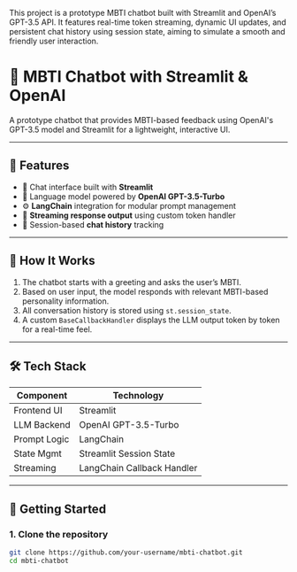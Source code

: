 This project is a prototype MBTI chatbot built with Streamlit and OpenAI’s GPT-3.5 API.
It features real-time token streaming, dynamic UI updates, and persistent chat history using session state, aiming to simulate a smooth and friendly user interaction.

# 🤖 MBTI Chatbot with Streamlit & OpenAI

A prototype chatbot that provides MBTI-based feedback using OpenAI's GPT-3.5 model and Streamlit for a lightweight, interactive UI.

---

## 📌 Features

- 💬 Chat interface built with **Streamlit**
- 🧠 Language model powered by **OpenAI GPT-3.5-Turbo**
- ⚙️ **LangChain** integration for modular prompt management
- 🔁 **Streaming response output** using custom token handler
- 💾 Session-based **chat history** tracking

---

## 🧠 How It Works

1. The chatbot starts with a greeting and asks the user’s MBTI.
2. Based on user input, the model responds with relevant MBTI-based personality information.
3. All conversation history is stored using `st.session_state`.
4. A custom `BaseCallbackHandler` displays the LLM output token by token for a real-time feel.

---

## 🛠️ Tech Stack

| Component    | Technology            |
|--------------|------------------------|
| Frontend UI  | Streamlit              |
| LLM Backend  | OpenAI GPT-3.5-Turbo   |
| Prompt Logic | LangChain              |
| State Mgmt   | Streamlit Session State |
| Streaming    | LangChain Callback Handler |

---

## 🚀 Getting Started

### 1. Clone the repository

```bash
git clone https://github.com/your-username/mbti-chatbot.git
cd mbti-chatbot
